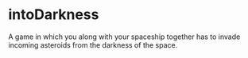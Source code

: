 # intoDarkness
A game in which you along with your spaceship together has to invade incoming asteroids from the darkness of the space.
